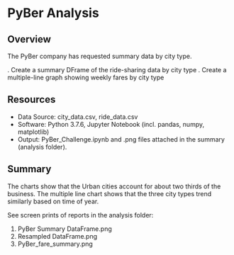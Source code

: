 # PyBer Analysis

## Overview
The PyBer company has requested summary data by city type.

. Create a summary DFrame of the ride-sharing data by city type
. Create a multiple-line graph showing weekly fares by city type


## Resources
- Data Source: city_data.csv, ride_data.csv
- Software: Python 3.7.6, Jupyter Notebook (incl. pandas, numpy, matplotlib)
- Output: PyBer_Challenge.ipynb and .png files attached in the summary (analysis folder).


## Summary
The charts show that the Urban cities account for about two thirds of the business.
The multiple line chart shows that the three city types trend similarly based on time of year.

See screen prints of reports in the analysis folder:
1. PyBer Summary DataFrame.png
2. Resampled DataFrame.png
3. PyBer_fare_summary.png
